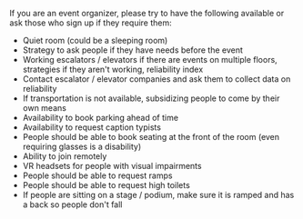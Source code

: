 If you are an event organizer, please try to have the following available or ask those who sign up if they require them:

- Quiet room (could be a sleeping room)
- Strategy to ask people if they have needs before the event
- Working escalators / elevators if there are events on multiple floors, strategies if they aren't working, reliability index
- Contact escalator / elevator companies and ask them to collect data on reliability
- If transportation is not available, subsidizing people to come by their own means
- Availability to book parking ahead of time
- Availability to request caption typists
- People should be able to book seating at the front of the room (even requiring glasses is a disability)
- Ability to join remotely
- VR headsets for people with visual impairments
- People should be able to request ramps
- People should be able to request high toilets
- If people are sitting on a stage / podium, make sure it is ramped and has a back so people don't fall


